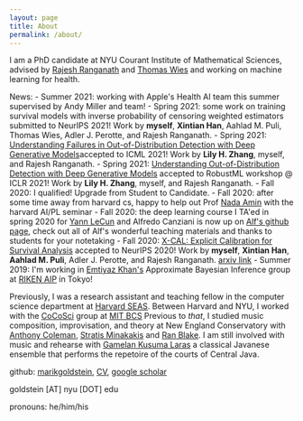 ```yaml
---
layout: page
title: About
permalink: /about/
---
```


<!--
<p>
Mark Goldstein<br>
<a href="https://en.wikipedia.org/wiki/Courant_Institute_of_Mathematical_Sciences">Courant Institute of Mathematical Sciences</a><br>
pronouns: he/him/his <br>
</p>
-->

I am a PhD candidate at NYU Courant Institute of Mathematical Sciences,
advised by [Rajesh Ranganath](https://cims.nyu.edu/~rajeshr/) and 
[Thomas Wies](https://cs.nyu.edu/wies/) and working on machine learning for health.
  <!---
    I'm curious about how we can understand phenomena in and around us
    (e.g. in healthcare, environment, art)
    with a mix of mechanistic and probabilistic explanations.
    For this reason I work on methodology in inference.
    If we then use such models to make decisions, we should explore
    what it means to do so safely.
    <br> 
-->
News:
    - Summer 2021: working with Apple's Health AI team this summer 
			supervised by Andy Miller and team!
    - Spring 2021: some work on training survival models with inverse probability 
			of censoring weighted estimators
    		submitted to NeurIPS 2021! Work by <b>myself</b>, <b>Xintian Han</b>, 
			Aahlad M. Puli, Thomas Wies, Adler J. Perotte, and Rajesh Ranganath.
	- Spring 2021: 
        	[Understanding Failures in Out-of-Distribution 
			Detection with Deep Generative 
			Models](https://icml.cc/Conferences/2021/AcceptedPapersInitial)accepted to ICML 2021!
   			Work by <b>Lily H. Zhang</b>, myself, and Rajesh Ranganath.
    - Spring 2021: 
        	[Understanding Out-of-Distribution Detection with Deep Generative 
			Models](https://sites.google.com/connect.hku.hk/robustml-2021/accepted-papers/paper-045) 
			accepted to RobustML workshop @ ICLR 2021!
    		Work by <b>Lily H. Zhang</b>, myself, and Rajesh Ranganath.
	- Fall 2020: 
			I qualified! Upgrade from Student to Candidate. 
    - Fall 2020: 
			after some time away from harvard cs, happy to help out 
			Prof [Nada Amin](https://namin.seas.harvard.edu/people/nada-amin) with
    		the harvard AI/PL seminar 
	- Fall 2020: the deep learning course I TA'ed in spring 2020 for 
			[Yann LeCun](http://yann.lecun.com/) and Alfredo Canziani 
			is now up on [Alf's github page](https://atcold.github.io/pytorch-Deep-Learning/), 
			check out all of Alf's wonderful teaching materials and thanks to students for your 
			notetaking
    - Fall 2020: 
			[X-CAL: Explicit Calibration for Survival Analysis](https://papers.nips.cc/paper/2020/hash/d4a93297083a23cc099f7bd6a8621131-Abstract.html?fbclid=IwAR0N1TGoxo2EOO9CukVt5baIgY0wW9Mell_GkgzKvzPBuSxahMTpc6GuNUI) 
			accepted to NeurIPS 2020!
          	Work by <b>myself</b>, <b>Xintian Han</b>, <b>Aahlad M. Puli</b>, 
			Adler J. Perotte, and Rajesh Ranganath. [arxiv link](https://arxiv.org/pdf/2101.05346.pdf)
	- Summer 2019: 
				I'm working in [Emtiyaz Khan's](https://emtiyaz.github.io/) 
				Approximate Bayesian Inference group at [RIKEN AIP](https://aip.riken.jp/) 
				in Tokyo!

Previously, I was a research assistant and teaching fellow in the computer science department 
at [Harvard SEAS](https://www.seas.harvard.edu/).
Between Harvard and NYU, I worked with the 
[CoCoSci](http://cocosci.mit.edu/) group at 
[MIT BCS](https://bcs.mit.edu/)
Previous to <i>that</i>, I studied music composition, improvisation, and theory 
at New England Conservatory with 
[Anthony Coleman](https://en.wikipedia.org/wiki/Anthony_Coleman),
[Stratis Minakakis](https://www.stratisminakakis.info) 
and [Ran Blake](https://ranblake.com/).
I am still involved with music and rehearse with
[Gamelan Kusuma Laras](https://kusumalaras.org/) a classical Javanese ensemble 
that performs the repetoire of the courts of Central Java.

github: [marikgoldstein](https://github.com/marikgoldstein), 
[CV](https://cs.nyu.edu/~mg3479/cv.pdf),
[google scholar](https://scholar.google.fr/citations?hl=en&user=-oKlMZUAAAAJ&view_op=list_works&sortby=pubdate)

goldstein [AT] nyu [DOT] edu  

pronouns: he/him/his



<!-- this cool <a href="https://pl-ai-seminar.seas.harvard.edu/">seminar on the intersection of AI and PL research</a> -->

<!--
Previously, I was a research assistant and teaching fellow in the Computer Science department at <a href="https://www.seas.harvard.edu/">Harvard SEAS</a>, 
where I worked primarily with <a href="https://www.seltzer.com/margo/">Margo Seltzer</a> and taught primarily for
<a href="https://finale.seas.harvard.edu/">Finale Doshi-Velez</a> and <a href="http://nlp.seas.harvard.edu/rush.html">Sasha Rush</a>. Between Harvard and NYU, I worked
with the <a href="http://cocosci.mit.edu/">CoCoSci</a> group at <a href="https://bcs.mit.edu/">MIT BCS</a> on model-based RL under
<a href="https://cbmm.mit.edu/about/people/tsividis">Pedro Tsividis</a> and <a href="http://cocosci.mit.edu/josh">Josh Tenenbaum</a>.
-->









